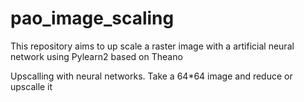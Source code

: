 # pao_image_scaling
This repository aims to up scale a raster image with a artificial neural network using Pylearn2 based on Theano

Upscalling with neural networks. 
Take a 64*64 image and reduce or upscalle it 
